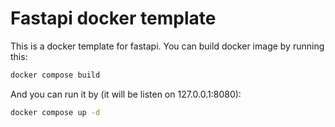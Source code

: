# Fastapi docker template
This is a docker template for fastapi.
You can build docker image by running this:
```bash
docker compose build
```
And you can run it by (it will be listen on 127.0.0.1:8080):
```bash
docker compose up -d
```
